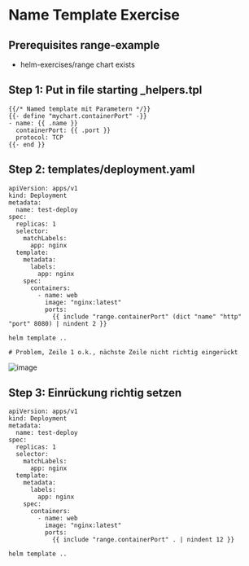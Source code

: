 # Name Template Exercise 

## Prerequisites range-example 

  * helm-exercises/range chart exists 


## Step 1: Put in file starting _helpers.tpl 

```
{{/* Named template mit Parametern */}}
{{- define "mychart.containerPort" -}}
- name: {{ .name }}
  containerPort: {{ .port }}
  protocol: TCP
{{- end }}

```

## Step 2: templates/deployment.yaml 

```
apiVersion: apps/v1
kind: Deployment
metadata:
  name: test-deploy
spec:
  replicas: 1
  selector:
    matchLabels:
      app: nginx
  template:
    metadata:
      labels:
        app: nginx 
    spec:
      containers:
        - name: web
          image: "nginx:latest"
          ports:
            {{ include "range.containerPort" (dict "name" "http" "port" 8080) | nindent 2 }}
```

```
helm template ..
```

```
# Problem, Zeile 1 o.k., nächste Zeile nicht richtig eingerückt
```

![image](https://github.com/user-attachments/assets/8bfe07d5-59f9-4fc6-87d0-3aeff93c2acb)



## Step 3: Einrückung richtig setzen 

```
apiVersion: apps/v1
kind: Deployment
metadata:
  name: test-deploy
spec:
  replicas: 1
  selector:
    matchLabels:
      app: nginx
  template:
    metadata:
      labels:
        app: nginx 
    spec:
      containers:
        - name: web
          image: "nginx:latest"
          ports:
            {{ include "range.containerPort" . | nindent 12 }}
```

```
helm template ..
```
